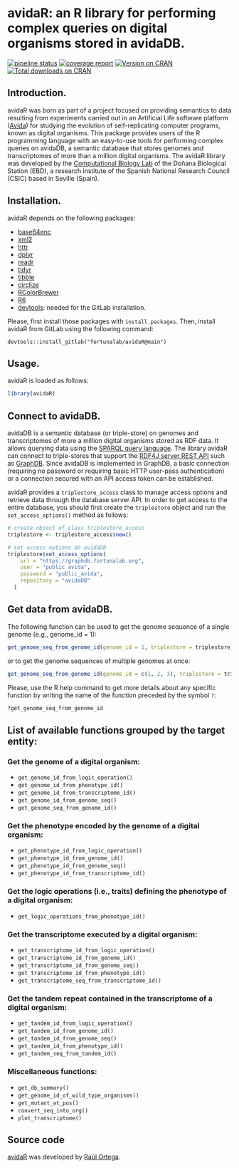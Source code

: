 # avidaR: an R library for performing complex queries on digital organisms stored in avidaDB.


<!-- badges: start -->

[![pipeline status](https://gitlab.com/fortunalab/avidaR/badges/main/pipeline.svg)](https://gitlab.com/fortunalab/avidaR/-/commits/main) [![coverage report](https://gitlab.com/fortunalab/avidaR/badges/main/coverage.svg)](https://gitlab.com/fortunalab/avidaR/-/commits/main) [![Version on
CRAN](https://www.r-pkg.org/badges/version/avidaR?color=brightgreen)](https://cran.r-project.org/package=avidaR) [![Total downloads on
CRAN](https://cranlogs.r-pkg.org/badges/grand-total/avidaR?color=brightgreen)](https://cran.r-project.org/package=avidaR) 

<!-- badges: end -->

## Introduction.

avidaR was born as part of a project focused on providing semantics to data resulting from experiments carried out in an Artificial Life software platform ([Avida](https://avida.devosoft.org)) for studying the evolution of self-replicating computer programs, known as digital organisms. This package provides users of the R programming language with an easy-to-use tools for performing complex queries on avidaDB, a semantic database that stores genomes and transcriptomes of more than a million digital organisms. The avidaR library was developed by the [Computational Biology Lab](https://fortunalab.org) of the Doñana Biological Station (EBD), a research institute of the Spanish National Research Council (CSIC) based in Seville (Spain).

## Installation.

avidaR depends on the following packages:
- [base64enc](https://cran.r-project.org/package=base64enc)
- [xml2](https://cran.r-project.org/package=xml2)
- [httr](https://cran.r-project.org/package=httr)
- [dplyr](https://cran.r-project.org/package=dplyr)
- [readr](https://cran.r-project.org/package=readr)
- [tidyr](https://cran.r-project.org/package=tidyr)
- [tibble](https://cran.r-project.org/package=tibble)
- [circlize](https://cran.r-project.org/package=circlize)
- [RColorBrewer](https://cran.r-project.org/package=RColorBrewer)
- [R6](https://cran.r-project.org/package=R6)
- [devtools](https://cran.r-project.org/package=devtools): needed for the GitLab installation.

Please, first install those packages with `install.packages`.
Then, install avidaR from GitLab using the following command:

`devtools::install_gitlab("fortunalab/avidaR@main")`

## Usage.

avidaR is loaded as follows:

``` r
library(avidaR)
```

## Connect to avidaDB.

avidaDB is a semantic database (or triple-store) on genomes and transcriptomes of more a million digital organisms stored as RDF data. It allows querying data using the [SPARQL query language](https://www.w3.org/TR/rdf-sparql-query/). The library avidaR can connect to triple-stores that support the [RDF4J server REST API](https://rdf4j.org/documentation/reference/rest-api/) such as [GraphDB](https://graphdb.ontotext.com/). Since avidaDB is implemented in GraphDB, a basic connection (requiring no password or requiring basic HTTP user-pass authentication) or a connection secured with an API access token can be established.

avidaR provides a `triplestore_access` class to manage access options and retrieve data through the database server API. In order to get access to the entire database, you should first create the `triplestore` object and run the `set_access_options()` method as follows:

``` r
# create object of class triplestore_access
triplestore <- triplestore_access$new()

# set access options do avidaDB
triplestore$set_access_options(
    url = "https://graphdb.fortunalab.org",
    user = "public_avida",
    password = "public_avida",
    repository = "avidaDB"
  )
```
## Get data from avidaDB.

The following function can be used to get the genome sequence of a single genome (e.g., genome_id = 1):

```  r
get_genome_seq_from_genome_id(genome_id = 1, triplestore = triplestore)
```

or to get the genome sequences of multiple genomes at once:

```  r
get_genome_seq_from_genome_id(genome_id = c(1, 2, 3), triplestore = triplestore)
```

Please, use the R help command to get more details about any specific function by writing the name of the function preceded by the symbol `?`:

``` r
?get_genome_seq_from_genome_id
```

## List of available functions grouped by the target entity:

### Get the genome of a digital organism:

- `get_genome_id_from_logic_operation()`
- `get_genome_id_from_phenotype_id()`
- `get_genome_id_from_transcriptome_id()`
- `get_genome_id_from_genome_seq()`
- `get_genome_seq_from_genome_id()`

### Get the phenotype encoded by the genome of a digital organism:

- `get_phenotype_id_from_logic_operation()`
- `get_phenotype_id_from_genome_id()`
- `get_phenotype_id_from_genome_seq()`
- `get_phenotype_id_from_transcriptome_id()`

### Get the logic operations (i.e., traits) defining the phenotype of a digital organism:

- `get_logic_operations_from_phenotype_id()`

### Get the transcriptome executed by a digital organism:

- `get_transcriptome_id_from_logic_operation()`
- `get_transcriptome_id_from_genome_id()`
- `get_transcriptome_id_from_genome_seq()`
- `get_transcriptome_id_from_phenotype_id()`
- `get_transcriptome_seq_from_transcriptome_id()`

### Get the tandem repeat contained in the transcriptome of a digital organism:

- `get_tandem_id_from_logic_operation()`
- `get_tandem_id_from_genome_id()`
- `get_tandem_id_from_genome_seq()`
- `get_tandem_id_from_phenotype_id()`
- `get_tandem_seq_from_tandem_id()`


### Miscellaneous functions:

- `get_db_summary()`
- `get_genome_id_of_wild_type_organisms()`
- `get_mutant_at_pos()`
- `convert_seq_into_org()`
- `plot_transcriptome()`

## Source code

[avidaR](https://gitlab.com/fortunalab/avidaR) was developed by [Raúl Ortega](https://gitlab.com/raul.ortega).
